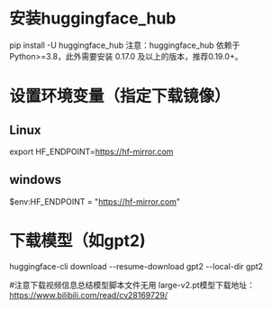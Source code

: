 # 安装huggingface_hub
pip install -U huggingface_hub
注意：huggingface_hub 依赖于 Python>=3.8，此外需要安装 0.17.0 及以上的版本，推荐0.19.0+。

# 设置环境变量（指定下载镜像）
## Linux
export HF_ENDPOINT=https://hf-mirror.com
## windows
$env:HF_ENDPOINT = "https://hf-mirror.com"

# 下载模型（如gpt2)
huggingface-cli download --resume-download gpt2 --local-dir gpt2

#注意下载视频信息总结模型脚本文件无用
large-v2.pt模型下载地址：https://www.bilibili.com/read/cv28169729/

